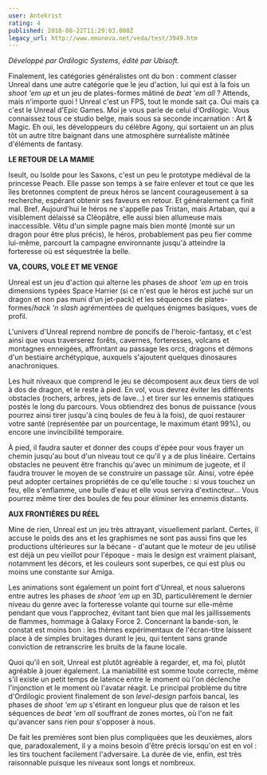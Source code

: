 ```yaml
---
user: Antekrist
rating: 4
published: 2010-08-22T11:29:03.000Z
legacy_url: http://www.emunova.net/veda/test/3949.htm
---
```

_Développé par Ordilogic Systems, édité par Ubisoft._  

  

Finalement, les catégories généralistes ont du bon : comment classer Unreal dans une autre catégorie que le jeu d'action, lui qui est à la fois un _shoot 'em up_ et un jeu de plates-formes mâtiné de _beat 'em all_ ? Attends, mais n'importe quoi ! Unreal c'est un FPS, tout le monde sait ça. Oui mais ça c'est le Unreal d'Epic Games. Moi je vous parle de celui d'Ordilogic. Vous connaissez tous ce studio belge, mais sous sa seconde incarnation : Art & Magic. Eh oui, les développeurs du célèbre Agony, qui sortaient un an plus tôt un autre titre baignant dans une atmosphère surréaliste mâtinée d'éléments de fantasy.  

  

**LE RETOUR DE LA MAMIE**  

Iseult, ou Isolde pour les Saxons, c'est un peu le prototype médiéval de la princesse Peach. Elle passe son temps à se faire enlever et tout ce que les îles bretonnes comptent de preux héros se lancent courageusement à sa recherche, espérant obtenir ses faveurs en retour. Et généralement ça finit mal. Bref. Aujourd'hui le héros ne s'appelle pas Tristan, mais Artaban, qui a visiblement délaissé sa Cléopâtre, elle aussi bien allumeuse mais inaccessible. Vêtu d'un simple pagne mais bien monté (monté sur un dragon pour être plus précis), le héros, probablement pas peu fier comme lui-même, parcourt la campagne environnante jusqu'à atteindre la forteresse où est séquestrée la belle.  

  

**VA, COURS, VOLE ET ME VENGE**  

Unreal est un jeu d'action qui alterne les phases de _shoot 'em up_ en trois dimensions typées Space Harrier (si ce n'est que le héros est juché sur un dragon et non pas muni d'un jet-pack) et les séquences de plates-formes/_hack 'n slash_ agrémentées de quelques énigmes basiques, vues de profil.  

L'univers d'Unreal reprend nombre de poncifs de l'heroic-fantasy, et c'est ainsi que vous traverserez forêts, cavernes, forteresses, volcans et montagnes enneigées, affrontant au passage les orcs, dragons et démons d'un bestiaire archétypique, auxquels s'ajoutent quelques dinosaures anachroniques.  

Les huit niveaux que comprend le jeu se décomposent aux deux tiers de vol à dos de dragon, et le reste à pied. En vol, vous devrez éviter les différents obstacles (rochers, arbres, jets de lave...) et tirer sur les ennemis statiques postés le long du parcours. Vous obtiendrez des bonus de puissance (vous pourrez ainsi tirer jusqu'à cinq boules de feu à la fois), de quoi restaurer votre santé (représentée par un pourcentage, le maximum étant 99%), ou encore une invincibilité temporaire.  

À pied, il faudra sauter et donner des coups d'épée pour vous frayer un chemin jusqu'au bout d'un niveau tout ce qu'il y a de plus linéaire. Certains obstacles ne peuvent être franchis qu'avec un minimum de jugeote, et il faudra trouver le moyen de se construire un passage sûr. Ainsi, votre épée peut adopter certaines propriétés de ce qu'elle touche : si vous touchez un feu, elle s'enflamme, une bulle d'eau et elle vous servira d'extincteur... Vous pourrez même tirer des boules de feu pour éliminer les ennemis distants.  

  

**AUX FRONTIÈRES DU RÉEL**  

Mine de rien, Unreal est un jeu très attrayant, visuellement parlant. Certes, il accuse le poids des ans et les graphismes ne sont pas aussi fins que les productions ultérieures sur la bécane - d'autant que le moteur de jeu utilisé est déjà un peu vieillot pour l'époque - mais le design est vraiment plaisant, notamment les décors, et les couleurs sont superbes, ce qui est plus ou moins une constante sur Amiga.  

Les animations sont également un point fort d'Unreal, et nous saluerons entre autres les phases de _shoot 'em up_ en 3D, particulièrement le dernier niveau du genre avec la forteresse volante qui tourne sur elle-même pendant que vous l'approchez, évitant tant bien que mal les jaillissements de flammes, hommage à Galaxy Force 2\. Concernant la bande-son, le constat est moins bon : les thèmes expérimentaux de l'écran-titre laissent place à de simples bruitages durant le jeu, qui tentent sans grande conviction de retranscrire les bruits de la faune locale.  

Quoi qu'il en soit, Unreal est plutôt agréable à regarder, et, ma foi, plutôt agréable à jouer également. La maniabilité est somme toute correcte, même s'il existe un petit temps de latence entre le moment où l'on déclenche l'injonction et le moment où l'avatar réagit. Le principal problème du titre d'Ordilogic provient finalement de son _level-design_ parfois bancal, les phases de _shoot 'em up_ s'étirant en longueur plus que de raison et les séquences de _beat 'em all_ souffrant de zones mortes, où l'on ne fait qu'avancer sans rien pour s'opposer à nous.  

De fait les premières sont bien plus compliquées que les deuxièmes, alors que, paradoxalement, il y a moins besoin d'être précis lorsqu'on est en vol : les tirs touchent facilement l'adversaire. La durée de vie, enfin, est très raisonnable puisque les niveaux sont longs et nombreux.
